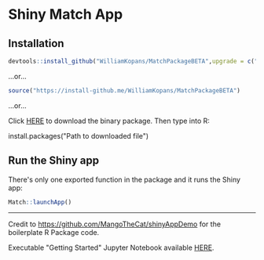 # Shiny Match App

## Installation

``` r
devtools::install_github("WilliamKopans/MatchPackageBETA",upgrade = c("always"), force = TRUE, quiet = TRUE)
```

...or...

``` r
source("https://install-github.me/WilliamKopans/MatchPackageBETA")
```

...or...

Click [HERE](https://github.com/WilliamKopans/MatchPackageBETA/blob/main/Match_1.0.0.tgz?raw=true) to download the binary package. Then type into R: 

install.packages("Path to downloaded file")

## Run the Shiny app

There's only one exported function in the package and it runs the Shiny app:

``` r
Match::launchApp()
```

---



Credit to https://github.com/MangoTheCat/shinyAppDemo for the boilerplate R Package code.

Executable "Getting Started" Jupyter Notebook available [HERE](https://github.com/WilliamKopans/MatchPackageBETA/blob/main/Match%20App%20Getting%20Started.ipynb).
